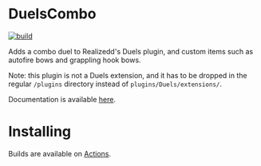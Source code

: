 # DuelsCombo

[![build](https://github.com/t0nero/DuelsCombo/actions/workflows/maven.yml/badge.svg)](https://github.com/t0nero/DuelsCombo/actions/workflows/maven.yml)

Adds a combo duel to Realizedd's Duels plugin, and custom items such as autofire bows and grappling hook bows.

Note: this plugin is not a Duels extension, and it has to be dropped in the regular `/plugins` directory instead of `plugins/Duels/extensions/`.

Documentation is available [here](https://github.com/t0nero/DuelsCombo/blob/master/docs/).

# Installing

Builds are available on [Actions](https://github.com/t0nero/DuelsCombo/actions/workflows/maven.yml).
